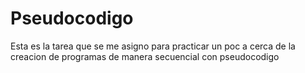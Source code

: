 # Pseudocodigo
Esta es la tarea que se me asigno para practicar un poc a cerca de la creacion de programas de manera secuencial con pseudocodigo
